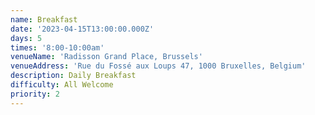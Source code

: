 ```yaml
---
name: Breakfast
date: '2023-04-15T13:00:00.000Z'
days: 5
times: '8:00-10:00am'
venueName: 'Radisson Grand Place, Brussels'
venueAddress: 'Rue du Fossé aux Loups 47, 1000 Bruxelles, Belgium'
description: Daily Breakfast
difficulty: All Welcome
priority: 2
---
```




